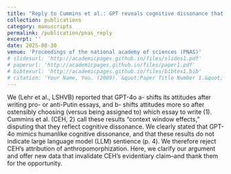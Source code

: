 ```yaml
---
title: "Reply to Cummins et al.: GPT reveals cognitive dissonance that is both irrational and alarmingly humanlike"
collection: publications
category: manuscripts
permalink: /publication/pnas_reply
excerpt: ''
date: 2025-08-30
venue: 'Proceedings of the national academy of sciences (PNAS)'
# slidesurl: 'http://academicpages.github.io/files/slides1.pdf'
# paperurl: 'http://academicpages.github.io/files/paper1.pdf'
# bibtexurl: 'http://academicpages.github.io/files/bibtex1.bib'
# citation: 'Your Name, You. (2009). &quot;Paper Title Number 1.&quot; <i>Journal 1</i>. 1(1).'
---
```

We (Lehr et al., LSHVB) reported that GPT-4o a- shifts its attitudes after writing pro- or anti-Putin essays, and b- shifts attitudes more so after ostensibly choosing (versus being assigned to) which essay to write (1). Cummins et al. (CEH, 2) call these results “context window effects,” disputing that they reflect cognitive dissonance. We clearly stated that GPT-4o mimics humanlike cognitive dissonance, and that these results do not indicate large language model (LLM) sentience (p. 4). We therefore reject CEH’s attribution of anthropomorphization. Here, we clarify our argument and offer new data that invalidate CEH’s evidentiary claim–and thank them for the opportunity.